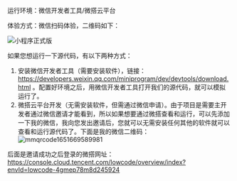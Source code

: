 运行环境：微信开发者工具/微搭云平台

体验方式：微信扫码体验，二维码如下：

![小程序正式版](https://user-images.githubusercontent.com/84430623/166641392-2028812c-ed03-422c-a076-155527e6cb53.png)

如果您想运行一下源代码，有以下两种方式：
1. 安装微信开发者工具（需要安装软件），链接：https://developers.weixin.qq.com/miniprogram/dev/devtools/download.html 。配置好环境之后，用微信开发者工具打开我们的源代码，就可以模拟运行了。
2. 微搭云平台开发（无需安装软件，但需通过微信申请）。由于项目是需要主开发者通过微信邀请才能看到，所以如果想要通过微搭查看和运行，可以先添加一下我的微信，我向您发出邀请后，您就可以无需安装任何其他的软件就可以查看和运行源代码了。下面是我的微信二维码：![mmqrcode1651669589981](https://user-images.githubusercontent.com/84430623/166687352-c4633aa1-8de1-4b50-b756-7b7844cb72c2.png)

后面是邀请成功之后登录的微搭网址：https://console.cloud.tencent.com/lowcode/overview/index?envId=lowcode-4gmep78m8d245924
